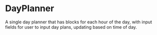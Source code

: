 # DayPlanner
A single day planner that has blocks for each hour of the day, with input fields for user to input day plans, updating based on time of day.
